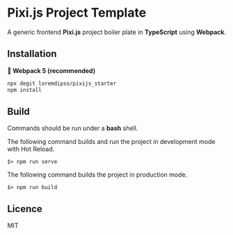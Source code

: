# Pixi.js Project Template #

A generic frontend **Pixi.js** project boiler plate in **TypeScript** using **Webpack**.


## Installation ##

**🚀 Webpack 5 (recommended)**

```bash
npx degit loremdipso/pixijs_starter
npm install
```


## Build ##

Commands should be run under a **bash** shell.

The following command builds and run the project in development mode with Hot Reload.

	$> npm run serve

The following command builds the project in production mode.

	$> npm run build
	

## Licence ##

MIT
